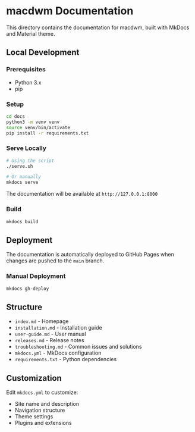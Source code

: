 # macdwm Documentation

This directory contains the documentation for macdwm, built with MkDocs and Material theme.

## Local Development

### Prerequisites
- Python 3.x
- pip

### Setup
```bash
cd docs
python3 -m venv venv
source venv/bin/activate
pip install -r requirements.txt
```

### Serve Locally
```bash
# Using the script
./serve.sh

# Or manually
mkdocs serve
```

The documentation will be available at `http://127.0.0.1:8000`

### Build
```bash
mkdocs build
```

## Deployment

The documentation is automatically deployed to GitHub Pages when changes are pushed to the `main` branch.

### Manual Deployment
```bash
mkdocs gh-deploy
```

## Structure

- `index.md` - Homepage
- `installation.md` - Installation guide
- `user-guide.md` - User manual
- `releases.md` - Release notes
- `troubleshooting.md` - Common issues and solutions
- `mkdocs.yml` - MkDocs configuration
- `requirements.txt` - Python dependencies

## Customization

Edit `mkdocs.yml` to customize:
- Site name and description
- Navigation structure
- Theme settings
- Plugins and extensions